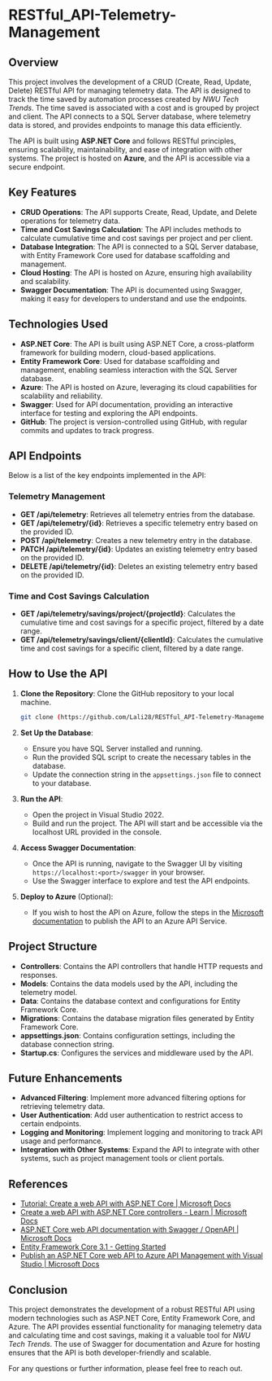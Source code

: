# RESTful_API-Telemetry-Management

## Overview

This project involves the development of a CRUD (Create, Read, Update, Delete) RESTful API for managing telemetry data. The API is designed to track the time saved by automation processes created by *NWU Tech Trends*. The time saved is associated with a cost and is grouped by project and client. The API connects to a SQL Server database, where telemetry data is stored, and provides endpoints to manage this data efficiently.

The API is built using **ASP.NET Core** and follows RESTful principles, ensuring scalability, maintainability, and ease of integration with other systems. The project is hosted on **Azure**, and the API is accessible via a secure endpoint.

## Key Features

- **CRUD Operations**: The API supports Create, Read, Update, and Delete operations for telemetry data.
- **Time and Cost Savings Calculation**: The API includes methods to calculate cumulative time and cost savings per project and per client.
- **Database Integration**: The API is connected to a SQL Server database, with Entity Framework Core used for database scaffolding and management.
- **Cloud Hosting**: The API is hosted on Azure, ensuring high availability and scalability.
- **Swagger Documentation**: The API is documented using Swagger, making it easy for developers to understand and use the endpoints.

## Technologies Used

- **ASP.NET Core**: The API is built using ASP.NET Core, a cross-platform framework for building modern, cloud-based applications.
- **Entity Framework Core**: Used for database scaffolding and management, enabling seamless interaction with the SQL Server database.
- **Azure**: The API is hosted on Azure, leveraging its cloud capabilities for scalability and reliability.
- **Swagger**: Used for API documentation, providing an interactive interface for testing and exploring the API endpoints.
- **GitHub**: The project is version-controlled using GitHub, with regular commits and updates to track progress.

## API Endpoints

Below is a list of the key endpoints implemented in the API:

### Telemetry Management

- **GET /api/telemetry**: Retrieves all telemetry entries from the database.
- **GET /api/telemetry/{id}**: Retrieves a specific telemetry entry based on the provided ID.
- **POST /api/telemetry**: Creates a new telemetry entry in the database.
- **PATCH /api/telemetry/{id}**: Updates an existing telemetry entry based on the provided ID.
- **DELETE /api/telemetry/{id}**: Deletes an existing telemetry entry based on the provided ID.

### Time and Cost Savings Calculation

- **GET /api/telemetry/savings/project/{projectId}**: Calculates the cumulative time and cost savings for a specific project, filtered by a date range.
- **GET /api/telemetry/savings/client/{clientId}**: Calculates the cumulative time and cost savings for a specific client, filtered by a date range.

## How to Use the API

1. **Clone the Repository**: Clone the GitHub repository to your local machine.
   ```bash
   git clone (https://github.com/Lali28/RESTful_API-Telemetry-Management).git
   ```

2. **Set Up the Database**:
   - Ensure you have SQL Server installed and running.
   - Run the provided SQL script to create the necessary tables in the database.
   - Update the connection string in the `appsettings.json` file to connect to your database.

3. **Run the API**:
   - Open the project in Visual Studio 2022.
   - Build and run the project. The API will start and be accessible via the localhost URL provided in the console.

4. **Access Swagger Documentation**:
   - Once the API is running, navigate to the Swagger UI by visiting `https://localhost:<port>/swagger` in your browser.
   - Use the Swagger interface to explore and test the API endpoints.

5. **Deploy to Azure** (Optional):
   - If you wish to host the API on Azure, follow the steps in the [Microsoft documentation](https://docs.microsoft.com/en-us/aspnet/core/tutorials/publish-to-azure-api-management-using-vs?view=aspnetcore-6.0) to publish the API to an Azure API Service.

## Project Structure

- **Controllers**: Contains the API controllers that handle HTTP requests and responses.
- **Models**: Contains the data models used by the API, including the telemetry model.
- **Data**: Contains the database context and configurations for Entity Framework Core.
- **Migrations**: Contains the database migration files generated by Entity Framework Core.
- **appsettings.json**: Contains configuration settings, including the database connection string.
- **Startup.cs**: Configures the services and middleware used by the API.

## Future Enhancements

- **Advanced Filtering**: Implement more advanced filtering options for retrieving telemetry data.
- **User Authentication**: Add user authentication to restrict access to certain endpoints.
- **Logging and Monitoring**: Implement logging and monitoring to track API usage and performance.
- **Integration with Other Systems**: Expand the API to integrate with other systems, such as project management tools or client portals.

## References

- [Tutorial: Create a web API with ASP.NET Core | Microsoft Docs](https://docs.microsoft.com/en-us/aspnet/core/tutorials/first-web-api?view=aspnetcore-6.0&tabs=visual-studio)
- [Create a web API with ASP.NET Core controllers - Learn | Microsoft Docs](https://docs.microsoft.com/en-us/learn/modules/build-web-api-aspnet-core/)
- [ASP.NET Core web API documentation with Swagger / OpenAPI | Microsoft Docs](https://docs.microsoft.com/en-us/aspnet/core/tutorials/web-api-help-pages-using-swagger?view=aspnetcore-3.1)
- [Entity Framework Core 3.1 - Getting Started](https://procodeguide.com/programming/entity-framework-core-in-asp-net-core/)
- [Publish an ASP.NET Core web API to Azure API Management with Visual Studio | Microsoft Docs](https://docs.microsoft.com/en-us/aspnet/core/tutorials/publish-to-azure-api-management-using-vs?view=aspnetcore-6.0)

## Conclusion

This project demonstrates the development of a robust RESTful API using modern technologies such as ASP.NET Core, Entity Framework Core, and Azure. The API provides essential functionality for managing telemetry data and calculating time and cost savings, making it a valuable tool for *NWU Tech Trends*. The use of Swagger for documentation and Azure for hosting ensures that the API is both developer-friendly and scalable.

For any questions or further information, please feel free to reach out.
